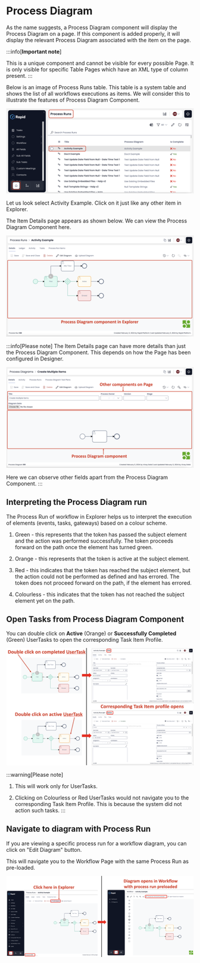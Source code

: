 # Process Diagram

As the name suggests, a Process Diagram component will display the Process Diagram on a page. If this component is added properly, it will display the relevant Process Diagram associated with the item on the page.

:::info[**Important note**]

This is a unique component and cannot be visible for every possible Page. It is only visible for specific Table Pages which have an XML type of column present.
:::

Below is an image of Process Runs table. This table is a system table and shows the list of all workflows executions as items. We will consider this to illustrate the features of Process Diagram Component. 

![Image showing Process Runs System Table with Activity Example Item highlighted](<Process Diagram 1.png>)

Let us look select Activity Example. Click on it just like any other item in Explorer. 

The Item Details page appears as shown below. We can view the Process Diagram Component here. 

![Image showing Activity Example Item Details Page displaying Process Diagram Component](<Process Diagram 2.png>)

:::info[Please note]
The Item Details page can have more details than just the Process Diagram Component. This depends on how the Page has been configured in Designer.

![Image showing another example of a Page where Process Diagram Component present with other elements](<Process Diagram 3.png>)

Here we can observe other fields apart from the Process Diagram Component.
:::

## Interpreting the Process Diagram run  

The Process Run of workflow in Explorer helps us to interpret the execution of elements (events, tasks, gateways) based on a colour scheme.

1. Green - this represents that the token has passed the subject element and the action was performed successfully. The token proceeds forward on the path once the element has turned green.

2. Orange - this represents that the token is active at the subject element.

3. Red - this indicates that the token has reached the subject element, but the action could not be performed as defined and has errored. The token does not proceed forward on the path, if the element has errored.

4. Colourless - this indicates that the token has not reached the subject element yet on the path.

## Open Tasks from Process Diagram Component

You can double click on **Active** (Orange) or **Successfully Completed** (Green) UserTasks to open the corresponding Task Item Profile.

![Image showing how double clicking on valid UserTasks opens Task Item Profile](<Process Diagram 4.png>)

:::warning[Please note]

1. This will work only for UserTasks.

2. Clicking on Colourless or Red UserTasks would not navigate you to the corresponding Task Item Profile. This is because the system did not action such tasks.
:::

## Navigate to diagram with Process Run

If you are viewing a specific process run for a workflow diagram, you can click on "Edit Diagram" button. 

This will navigate you to the Workflow Page with the same Process Run as pre-loaded.

![Image showing how Edit Diagram option navigates from Explorer to Workflow with corresponding Process Run Diagram preloaded](<Process Diagram 5.png>)
